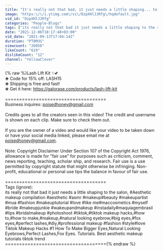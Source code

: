 ```yaml
---
title: "It's really not that bad, it just needs a little shaping... to the salon!"
image: "https:\/\/i.ytimg.com\/vi\/DzpXHlJJRfg\/hqdefault.jpg"
vid_id: "DzpXHlJJRfg"
categories: "People-Blogs"
tags: ["its really not that bad it just needs a little shaping to the salon","tiktok trend","to the salon"]
date: "2021-12-06T18:17:48+03:00"
vid_date: "2021-09-13T17:04:14Z"
duration: "PT8M3S"
viewcount: "26058"
likeCount: "619"
dislikeCount: "12"
channel: "YellowClover"
---
```

{% raw %}Lash Lift Kit ✨💕<br />❀ Code for 15% off: LASH15<br />❀ Shipping is free and fast!<br />❀ Get it here: <a rel="nofollow" target="blank" href="https://galorase.com/products/lash-lift-kit">https://galorase.com/products/lash-lift-kit</a><br /><br />====================================<br />Business inquires: poisedhoney@gmail.com<br /><br />Credits goes to all the creators seen in this video! The credit and username is shown on each clip. Make sure to check them out.<br /><br />If you are the owner of a video and would like your video to be taken down or have your social media linked, please email me at poisedhoney@gmail.com.<br /><br />Note: Copyright Disclaimer Under Section 107 of the Copyright Act 1976, allowance is made for &quot;fair use&quot; for purposes such as criticism, comment, news reporting, teaching, scholar ship, and research. Fair use is a use permitted by copyright statute that might otherwise be infringing. Non-profit, educational or personal use tips the balance in favour of fair use.<br /><br />====================================<br />Tags (ignore):<br />its really not that bad it just needs a little shaping to the salon, #Aesthetic makeup compilation #aesthetic #asmr #makeup​ #beauty​ #makeupartist​ #mua​ #fashion​ #makeuptutorial​ #love​ #like​ me​ #maccosmetics​ #myself​ #bride​ #makeupjunkie​ #wakeupandmakeup​ #instadaily​ #maquiagembrasil​ #lips​ #bridalmakeup​ #photoshoot​ #tiktok,#tiktok makeup hacks,#how to,#how to make,#makeup,#natural looking eyebrow,#big eyes,#fox eyes,#perfect lashes,#diy,#professional makeup #fashion​ #style​ #love​ Tiktok Makeup Hacks #1 How To Make Bigger Eyes,Natural Looking Eyebrows,Perfect Lashes,Fox Eyes. Tutorials. Best aesthetic makeup tutorials tiktok trend<br />===================================={% endraw %}
